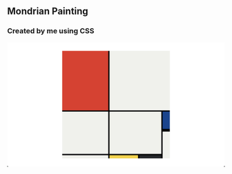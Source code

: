 ## Mondrian Painting 
### Created by me using CSS

![](https://github.com/yashhalgaonkar/mondrian-painting/blob/main/goal.png)
